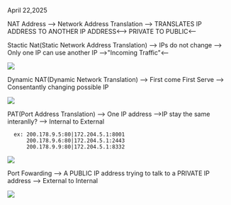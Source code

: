April 22,2025  

NAT Address
    --> Network Address Translation 
          --> TRANSLATES IP ADDRESS TO ANOTHER IP ADDRESS<--> PRIVATE TO PUBLIC<--


Stactic Nat(Static Network Address Translation)
    --> IPs do not change
      --> Only one IP can use another IP
        -->"Incoming Traffic"<--


<img src="https://i.ytimg.com/vi/iLR98P9-vPg/maxresdefault.jpg">

Dynamic NAT(Dynamic Network Translation)
    --> First come First Serve
      --> Consentantly changing possible IP



<img src="https://www.simplilearn.com/ice9/free_resources_article_thumb/Network_address_translation_Dynamic_NAT.png">


PAT(Port Address Translation)
    --> One IP address 
        -->IP stay the same interanlly?
            --> Internal to External

      ex: 200.178.9.5:80|172.204.5.1:8001
          200.178.9.6:80|172.204.5.1:2443
          200.178.9.9:80|172.204.5.1:8332


<img src="https://simpletechtalks.com/wp-content/uploads/2021/10/port_address_translation.png">

Port Fowarding
    --> A PUBLIC IP address trying to talk to a PRIVATE IP address
        --> External to Internal

<img src="https://i.adroitacademy.com/blog/66587178.jpg">
    
      

